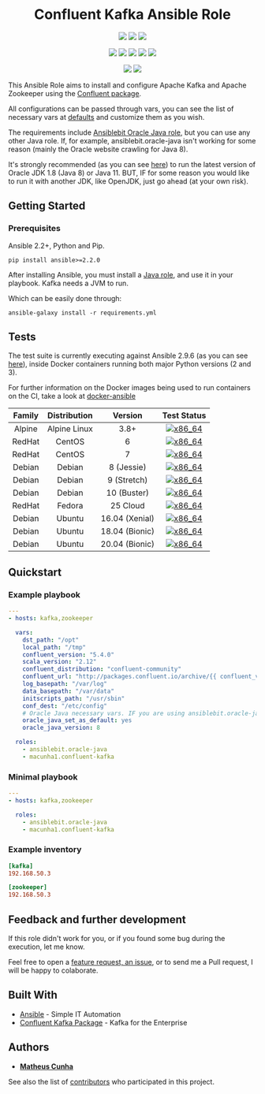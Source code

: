 <h1 align="center">Confluent Kafka Ansible Role</h1>

<p align="center">
    <a href="https://circleci.com/gh/macunha1/confluent-kafka-role" alt="CircleCI build">
        <img src="https://img.shields.io/circleci/build/github/macunha1/confluent-kafka-role" /></a>
    <a href="https://galaxy.ansible.com/macunha1/confluent-kafka" alt="Ansible Quality Score">
        <img src="https://img.shields.io/ansible/quality/24090" /></a>
    <a href="https://galaxy.ansible.com/macunha1/confluent-kafka" alt="Role Downloads">
        <img src="https://img.shields.io/ansible/role/d/24090" /></a>
</p>

<p align="center">
    <img src="http://img.shields.io/badge/platform-centos-00ff7f.svg?style=flat" />
    <img src="http://img.shields.io/badge/platform-debian-a80030.svg?style=flat" />
    <img src="http://img.shields.io/badge/platform-fedora-4592fb.svg?style=flat" />
    <img src="http://img.shields.io/badge/platform-redhat-cc0000.svg?style=flat" />
    <img src="http://img.shields.io/badge/platform-ubuntu-dd4814.svg?style=flat" />
</p>

<p align="center">
    <a href="https://github.com/macunha1/confluent-kafka-role/pulls" alt="GitHub pull requests">
        <img src="https://img.shields.io/github/issues-pr-raw/macunha1/confluent-kafka-role"></a>
    <a href="https://github.com/macunha1/confluent-kafka-role/issues" alt="GitHub issues">
        <img src="https://img.shields.io/github/issues-raw/macunha1/confluent-kafka-role"></a>
</p>

This Ansible Role aims to install and configure Apache Kafka and Apache Zookeeper using the [Confluent package](https://www.confluent.io).

All configurations can be passed through vars, you can see the list of necessary
vars at [defaults](defaults/main.yml) and customize them as you wish.

The requirements include [Ansiblebit Oracle Java role](https://github.com/ansiblebit/oracle-java),
but you can use any other Java role. If, for example, ansiblebit.oracle-java
isn't working for some reason (mainly the Oracle website crawling for Java 8).

It's strongly recommended (as you can see [here](https://docs.confluent.io/current/kafka/deployment.html#jvm)) to run the latest version of Oracle JDK 1.8 (Java 8) or Java 11.
BUT, IF for some reason you would like to run it with another JDK, like OpenJDK, just go ahead (at your own risk).

## Getting Started

### Prerequisites

Ansible 2.2+, Python and Pip.

```shell
pip install ansible>=2.2.0
```

After installing Ansible, you must install a [Java role](https://galaxy.ansible.com/list#/roles?page=1&page_size=10&autocomplete=java&order=-stargazers_count,name),
and use it in your playbook. Kafka needs a JVM to run.

Which can be easily done through:

```shell
ansible-galaxy install -r requirements.yml
```

## Tests

The test suite is currently executing against Ansible 2.9.6 (as you can see [here](.circleci/config.yml#L8)),
inside Docker containers running both major Python versions (2 and 3).

For further information on the Docker images being used to run containers on the CI, take a look at [docker-ansible](https://github.com/macunha1/docker-ansible/)

<div align="center">

| Family | Distribution |    Version     |                                   Test Status                                   |
| :----: | :----------: | :------------: | :-----------------------------------------------------------------------------: |
| Alpine | Alpine Linux |      3.8+      | [![x86_64](http://img.shields.io/badge/x86_64-passed-006400.svg?style=flat)](#) |
| RedHat |    CentOS    |       6        | [![x86_64](http://img.shields.io/badge/x86_64-passed-006400.svg?style=flat)](#) |
| RedHat |    CentOS    |       7        | [![x86_64](http://img.shields.io/badge/x86_64-passed-006400.svg?style=flat)](#) |
| Debian |    Debian    |   8 (Jessie)   | [![x86_64](http://img.shields.io/badge/x86_64-passed-006400.svg?style=flat)](#) |
| Debian |    Debian    |  9 (Stretch)   | [![x86_64](http://img.shields.io/badge/x86_64-passed-006400.svg?style=flat)](#) |
| Debian |    Debian    |  10 (Buster)   | [![x86_64](http://img.shields.io/badge/x86_64-passed-006400.svg?style=flat)](#) |
| RedHat |    Fedora    |    25 Cloud    | [![x86_64](http://img.shields.io/badge/x86_64-passed-006400.svg?style=flat)](#) |
| Debian |    Ubuntu    | 16.04 (Xenial) | [![x86_64](http://img.shields.io/badge/x86_64-passed-006400.svg?style=flat)](#) |
| Debian |    Ubuntu    | 18.04 (Bionic) | [![x86_64](http://img.shields.io/badge/x86_64-passed-006400.svg?style=flat)](#) |
| Debian |    Ubuntu    | 20.04 (Bionic) | [![x86_64](http://img.shields.io/badge/x86_64-passed-006400.svg?style=flat)](#) |

</div>

## Quickstart

### Example playbook

```yaml
---
- hosts: kafka,zookeeper

  vars:
    dst_path: "/opt"
    local_path: "/tmp"
    confluent_version: "5.4.0"
    scala_version: "2.12"
    confluent_distribution: "confluent-community"
    confluent_url: "http://packages.confluent.io/archive/{{ confluent_version[:3] }}/{{ confluent_distribution }}-{{ confluent_version }}-{{ scala_version }}.tar.gz"
    log_basepath: "/var/log"
    data_basepath: "/var/data"
    initscripts_path: "/usr/sbin"
    conf_dest: "/etc/config"
    # Oracle Java necessary vars. IF you are using ansiblebit.oracle-java
    oracle_java_set_as_default: yes
    oracle_java_version: 8

  roles:
    - ansiblebit.oracle-java
    - macunha1.confluent-kafka
```

### Minimal playbook

```yaml
---
- hosts: kafka,zookeeper

  roles:
    - ansiblebit.oracle-java
    - macunha1.confluent-kafka
```

### Example inventory

```toml
[kafka]
192.168.50.3

[zookeeper]
192.168.50.3
```

## Feedback and further development

If this role didn't work for you, or if you found some bug during the execution,
let me know. 

Feel free to open a [feature request, an issue](https://github.com/macunha1/confluent-kafka-role/issues), or to send me a Pull request, I will be happy to colaborate.

## Built With

- [Ansible](https://www.ansible.com/) - Simple IT Automation
- [Confluent Kafka Package](https://www.confluent.io/) - Kafka for the Enterprise

## Authors

- [**Matheus Cunha** ](https://github.com/macunha1)

See also the list of [contributors](https://github.com/macunha1/confluent-kafka-role/contributors) who participated in this project.
